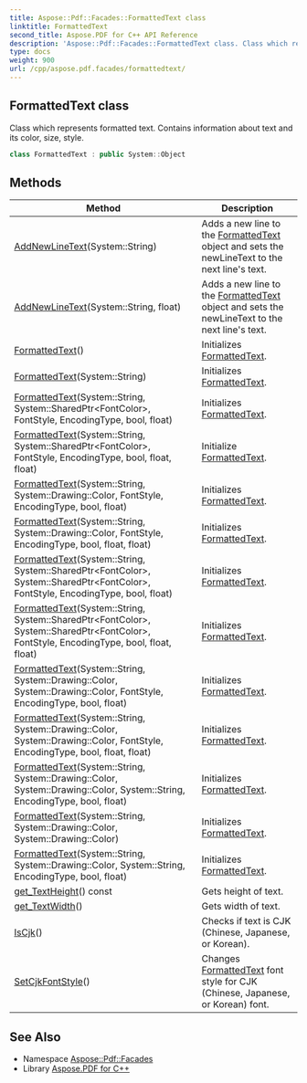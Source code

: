 ```yaml
---
title: Aspose::Pdf::Facades::FormattedText class
linktitle: FormattedText
second_title: Aspose.PDF for C++ API Reference
description: 'Aspose::Pdf::Facades::FormattedText class. Class which represents formatted text. Contains information about text and its color, size, style in C++.'
type: docs
weight: 900
url: /cpp/aspose.pdf.facades/formattedtext/
---
```

## FormattedText class


Class which represents formatted text. Contains information about text and its color, size, style.

```cpp
class FormattedText : public System::Object
```

## Methods

| Method | Description |
| --- | --- |
| [AddNewLineText](./addnewlinetext/)(System::String) | Adds a new line to the [FormattedText](./) object and sets the newLineText to the next line's text. |
| [AddNewLineText](./addnewlinetext/)(System::String, float) | Adds a new line to the [FormattedText](./) object and sets the newLineText to the next line's text. |
| [FormattedText](./formattedtext/)() | Initializes [FormattedText](./). |
| [FormattedText](./formattedtext/)(System::String) | Initializes [FormattedText](./). |
| [FormattedText](./formattedtext/)(System::String, System::SharedPtr\<FontColor\>, FontStyle, EncodingType, bool, float) | Initializes [FormattedText](./). |
| [FormattedText](./formattedtext/)(System::String, System::SharedPtr\<FontColor\>, FontStyle, EncodingType, bool, float, float) | Initialize [FormattedText](./). |
| [FormattedText](./formattedtext/)(System::String, System::Drawing::Color, FontStyle, EncodingType, bool, float) | Initializes [FormattedText](./). |
| [FormattedText](./formattedtext/)(System::String, System::Drawing::Color, FontStyle, EncodingType, bool, float, float) | Initializes [FormattedText](./). |
| [FormattedText](./formattedtext/)(System::String, System::SharedPtr\<FontColor\>, System::SharedPtr\<FontColor\>, FontStyle, EncodingType, bool, float) | Initializes [FormattedText](./). |
| [FormattedText](./formattedtext/)(System::String, System::SharedPtr\<FontColor\>, System::SharedPtr\<FontColor\>, FontStyle, EncodingType, bool, float, float) | Initializes [FormattedText](./). |
| [FormattedText](./formattedtext/)(System::String, System::Drawing::Color, System::Drawing::Color, FontStyle, EncodingType, bool, float) | Initializes [FormattedText](./). |
| [FormattedText](./formattedtext/)(System::String, System::Drawing::Color, System::Drawing::Color, FontStyle, EncodingType, bool, float, float) | Initializes [FormattedText](./). |
| [FormattedText](./formattedtext/)(System::String, System::Drawing::Color, System::Drawing::Color, System::String, EncodingType, bool, float) | Initializes [FormattedText](./). |
| [FormattedText](./formattedtext/)(System::String, System::Drawing::Color, System::Drawing::Color) | Initializes [FormattedText](./). |
| [FormattedText](./formattedtext/)(System::String, System::Drawing::Color, System::String, EncodingType, bool, float) | Initializes [FormattedText](./). |
| [get_TextHeight](./get_textheight/)() const | Gets height of text. |
| [get_TextWidth](./get_textwidth/)() | Gets width of text. |
| [IsCjk](./iscjk/)() | Checks if text is CJK (Chinese, Japanese, or Korean). |
| [SetCjkFontStyle](./setcjkfontstyle/)() | Changes [FormattedText](./) font style for CJK (Chinese, Japanese, or Korean) font. |
## See Also

* Namespace [Aspose::Pdf::Facades](../)
* Library [Aspose.PDF for C++](../../)
